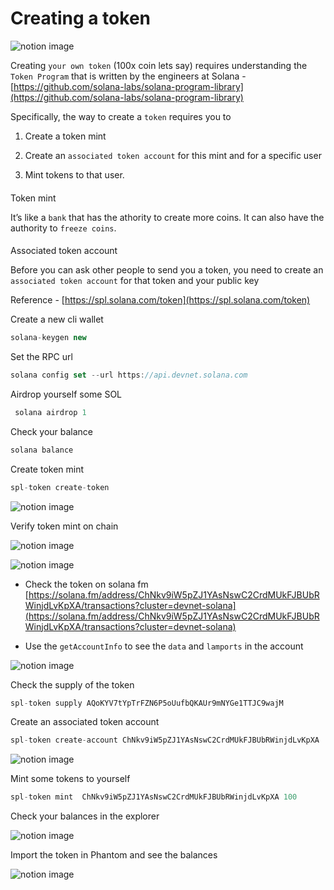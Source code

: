 # Creating a token

![notion image](https://www.notion.so/image/https%3A%2F%2Fprod-files-secure.s3.us-west-2.amazonaws.com%2F085e8ad8-528e-47d7-8922-a23dc4016453%2F3552b4c1-bb13-4b34-81a8-2b96928ad7de%2FScreenshot_2024-08-28_at_7.09.00_PM.png?table=block&id=b9891415-58e8-414b-a2a6-a1031d6e99b0&cache=v2)

Creating `your own token` (100x coin lets say) requires understanding the `Token Program` that is written by the engineers at Solana - [https://github.com/solana-labs/solana-program-library](https://github.com/solana-labs/solana-program-library)

Specifically, the way to create a `token` requires you to

1.  Create a token mint

2.  Create an `associated token account` for this mint and for a specific user

3.  Mint tokens to that user.

#### 

[](#c97266de68f5428696cff98320800964 "Token mint")Token mint

It’s like a `bank` that has the athority to create more coins. It can also have the authority to `freeze coins`.

#### 

[](#9593c7abb60b454a8e690036efd78dce "Associated token account")Associated token account

Before you can ask other people to send you a token, you need to create an `associated token account` for that token and your public key

Reference - [https://spl.solana.com/token](https://spl.solana.com/token)

Create a new cli wallet

```javascript
solana-keygen new
```

Set the RPC url

```javascript
solana config set --url https://api.devnet.solana.com
```

Airdrop yourself some SOL

```javascript
 solana airdrop 1
```

Check your balance

```javascript
solana balance
```

Create token mint

```javascript
spl-token create-token
```

![notion image](https://www.notion.so/image/https%3A%2F%2Fprod-files-secure.s3.us-west-2.amazonaws.com%2F085e8ad8-528e-47d7-8922-a23dc4016453%2F7fd32bfe-7cd1-4a76-9428-c3e5c58aa363%2FScreenshot_2024-08-23_at_4.44.15_PM.png?table=block&id=dedd117f-feb8-4eea-828e-6e9e1a797fe7&cache=v2)

Verify token mint on chain

![notion image](https://www.notion.so/image/https%3A%2F%2Fprod-files-secure.s3.us-west-2.amazonaws.com%2F085e8ad8-528e-47d7-8922-a23dc4016453%2Fc536405d-3af7-4272-8eec-d9df090d7c1c%2FScreenshot_2024-08-23_at_4.42.55_PM.png?table=block&id=4b5b96c7-eb4d-4be7-85ed-f6310becf9d2&cache=v2)

![notion image](https://www.notion.so/image/https%3A%2F%2Fprod-files-secure.s3.us-west-2.amazonaws.com%2F085e8ad8-528e-47d7-8922-a23dc4016453%2F3df62954-78fb-49fc-bde6-2cb1297b7ec4%2FScreenshot_2024-08-23_at_4.58.03_PM.png?table=block&id=200352ec-0303-48d9-88fe-92dc4118a2a1&cache=v2)

*   Check the token on solana fm [https://solana.fm/address/ChNkv9iW5pZJ1YAsNswC2CrdMUkFJBUbRWinjdLvKpXA/transactions?cluster=devnet-solana](https://solana.fm/address/ChNkv9iW5pZJ1YAsNswC2CrdMUkFJBUbRWinjdLvKpXA/transactions?cluster=devnet-solana)

*   Use the `getAccountInfo` to see the `data` and `lamports` in the account

![notion image](https://www.notion.so/image/https%3A%2F%2Fprod-files-secure.s3.us-west-2.amazonaws.com%2F085e8ad8-528e-47d7-8922-a23dc4016453%2Facb8eded-aa54-4fb2-ad5d-07b4e6de37f0%2FScreenshot_2024-08-23_at_4.58.42_PM.png?table=block&id=665c5797-80c1-4410-b2d1-0306cdd5d48d&cache=v2)

Check the supply of the token

```javascript
spl-token supply AQoKYV7tYpTrFZN6P5oUufbQKAUr9mNYGe1TTJC9wajM
```

Create an associated token account

```javascript
spl-token create-account ChNkv9iW5pZJ1YAsNswC2CrdMUkFJBUbRWinjdLvKpXA
```

![notion image](https://www.notion.so/image/https%3A%2F%2Fprod-files-secure.s3.us-west-2.amazonaws.com%2F085e8ad8-528e-47d7-8922-a23dc4016453%2F082a2826-1226-4896-91d0-a8e7cac71916%2FScreenshot_2024-08-23_at_5.18.14_PM.png?table=block&id=b95e120b-4920-470c-a943-2322220366a3&cache=v2)

Mint some tokens to yourself

```javascript
spl-token mint  ChNkv9iW5pZJ1YAsNswC2CrdMUkFJBUbRWinjdLvKpXA 100
```

Check your balances in the explorer

![notion image](https://www.notion.so/image/https%3A%2F%2Fprod-files-secure.s3.us-west-2.amazonaws.com%2F085e8ad8-528e-47d7-8922-a23dc4016453%2Fe6573e13-5780-44cf-914a-ffd637cc1ced%2FScreenshot_2024-08-23_at_5.20.41_PM.png?table=block&id=1f45e924-8159-45f0-bcd8-784703d6e8de&cache=v2)

Import the token in Phantom and see the balances

![notion image](https://www.notion.so/image/https%3A%2F%2Fprod-files-secure.s3.us-west-2.amazonaws.com%2F085e8ad8-528e-47d7-8922-a23dc4016453%2F5049782a-d22b-4e2b-8039-82cf01c1aa5c%2FScreenshot_2024-08-23_at_5.22.13_PM.png?table=block&id=993dda88-11c3-448c-97c2-2a697e7113a3&cache=v2)